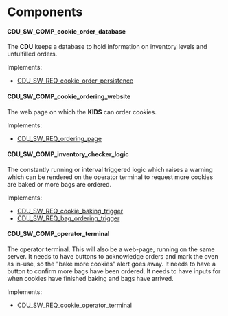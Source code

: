 # Components

#### CDU_SW_COMP_cookie_order_database

The **CDU** keeps a database to hold information on inventory levels and unfulfilled orders.

Implements:

- [CDU_SW_REQ_cookie_order_persistence](#cdu_sw_req_cookie_order_persistence)

#### CDU_SW_COMP_cookie_ordering_website

The web page on which the **KIDS** can order cookies.

Implements:

- [CDU_SW_REQ_ordering_page](#)

#### CDU_SW_COMP_inventory_checker_logic

The constantly running or interval triggered logic which raises a warning which
can be rendered on the operator terminal to request more cookies are baked or
more bags are ordered.

Implements:

- [CDU_SW_REQ_cookie_baking_trigger](#cdu_sw_req_cookie_baking_trigger)
- [CDU_SW_REQ_bag_ordering_trigger](#cdu_sw_req_bag_ordering_trigger)

#### CDU_SW_COMP_operator_terminal

The operator terminal. This will also be a web-page, running on the same server.
It needs to have buttons to acknowledge orders and mark the oven as in-use, so the "bake more cookies" alert goes away.
It needs to have a button to confirm more bags have been ordered.
It needs to have inputs for when cookies have finished baking and bags have arrived.

Implements:

- CDU_SW_REQ_cookie_operator_terminal
